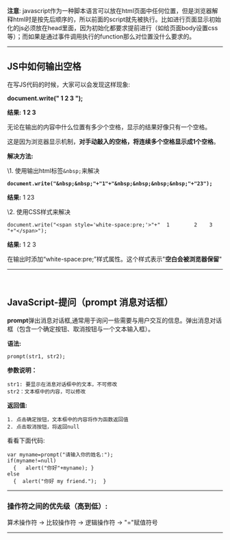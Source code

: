 **注意**: javascript作为一种脚本语言可以放在html页面中任何位置，但是浏览器解释html时是按先后顺序的，所以前面的script就先被执行。比如进行页面显示初始化的js必须放在head里面，因为初始化都要求提前进行（如给页面body设置css等）；而如果是通过事件调用执行的function那么对位置没什么要求的。

---





## JS中如何输出空格

在写JS代码的时候，大家可以会发现这样现象:

**document.write("   1      2                3  ");**

**结果:** **1 2 3**

无论在输出的内容中什么位置有多少个空格，显示的结果好像只有一个空格。

这是因为浏览器显示机制，**对手动敲入的空格，将连续多个空格显示成1个空格**。

**解决方法:**

\1. 使用输出html标签`&nbsp;`来解决

 **`document.write("&nbsp;&nbsp;"+"1"+"&nbsp;&nbsp;&nbsp;&nbsp;"+"23");`**

 **结果:**  1    23

\2. 使用CSS样式来解决

`document.write("<span style='white-space:pre;'>"+"  1        2    3    "+"</span>");`



 **结果:**  1       2     3    

 在输出时添加“white-space:pre;”样式属性。这个样式表示"**空白会被浏览器保留**"

---

​		

## JavaScript-提问（prompt 消息对话框）

**prompt**弹出消息对话框,通常用于询问一些需要与用户交互的信息。弹出消息对话框（包含一个确定按钮、取消按钮与一个文本输入框）。

**语法:**

```
prompt(str1, str2);
```

**参数说明：**

```
str1: 要显示在消息对话框中的文本，不可修改
str2：文本框中的内容，可以修改
```

**返回值:**

```
1. 点击确定按钮，文本框中的内容将作为函数返回值
2. 点击取消按钮，将返回null
```

看看下面代码:

```
var myname=prompt("请输入你的姓名:");
if(myname!=null)
  {   alert("你好"+myname); }
else
  {  alert("你好 my friend.");  }
```

---



### 操作符之间的优先级（高到低）:

算术操作符 → 比较操作符 → 逻辑操作符 → "="赋值符号



---









